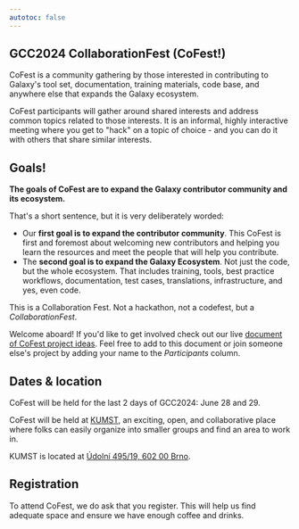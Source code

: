 ```yaml
---
autotoc: false
---
```


<slot name="/events/gcc2024/header" />


## GCC2024 CollaborationFest (CoFest!)

CoFest is a community gathering by those interested in
contributing to Galaxy's tool set, documentation, training materials, code base,
and anywhere else that expands the Galaxy ecosystem.

CoFest participants will gather around shared interests and address common
topics related to those interests. It is an informal, highly interactive meeting
where you get to "hack" on a topic of choice - and you can do it with others
that share similar interests.


## Goals!

<p class="lead">
    <strong>
        The goals of CoFest are to expand the Galaxy contributor community and its ecosystem.
    </strong>
</p>

That's a short sentence, but it is very deliberately worded:

* Our **first goal is to expand the contributor community**.  This CoFest is
  first and foremost about welcoming new contributors and helping you learn the
  resources and meet the people that will help you contribute.
* The **second goal is to expand the Galaxy Ecosystem**. Not just the code, but
  the whole ecosystem. That includes training, tools, best practice workflows,
  documentation, test cases, translations, infrastructure, and yes, even code.

This is a Collaboration Fest. Not a hackathon, not a codefest, but a *CollaborationFest*.

Welcome aboard! If you'd like to get involved check out our live
[document of CoFest project ideas](https://docs.google.com/spreadsheets/d/1n3OiQhqPEr2Xpnx-d7do0eVKreFCYfKo5vlz1_7wpSM/edit?usp=sharing).
Feel free to add to this document or join someone else's project by adding your name to the
*Participants* column.


## Dates & location

CoFest will be held for the last 2 days of GCC2024: June 28 and 29.

CoFest will be held at [KUMST](https://www.kumstbrno.cz/en/), an exciting, open,
and collaborative place where folks can easily organize into smaller groups and
find an area to work in.

KUMST is located at [Údolní 495/19, 602 00 Brno](https://maps.app.goo.gl/AtVTBCWcCFc1iBHC8).


## Registration

To attend CoFest, we do ask that you register. This will help us find adequate
space and ensure we have enough coffee and drinks.
